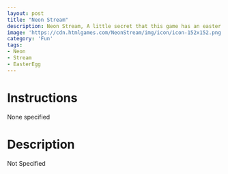 ```yaml
---
layout: post
title: "Neon Stream"
description: Neon Stream, A little secret that this game has an easter egg hidden inside it!
image: 'https://cdn.htmlgames.com/NeonStream/img/icon/icon-152x152.png'
category: 'Fun'
tags:
- Neon
- Stream
- EasterEgg
---
```


<div>
<script src="https://cdn.htmlgames.com/embed.js?game=NeonStream&amp;width=800&amp;height=480&amp;bgcolor=white"></script>
</div>


# Instructions
None specified


# Description
Not Specified
